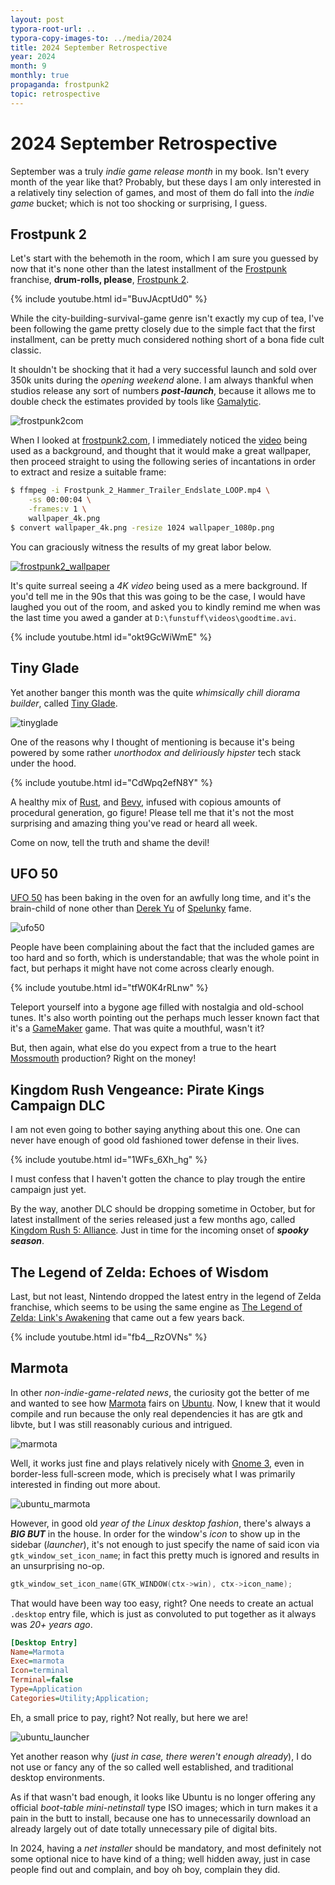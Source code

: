 ```yaml
---
layout: post
typora-root-url: ..
typora-copy-images-to: ../media/2024
title: 2024 September Retrospective
year: 2024
month: 9
monthly: true
propaganda: frostpunk2
topic: retrospective
---
```


# 2024 September Retrospective

September was a truly *indie game release month* in my book. Isn't every month of the year like that? Probably, but these days I am only interested in a relatively tiny selection of games, and most of them do fall into the *indie game* bucket; which is not too shocking or surprising, I guess.

## Frostpunk 2

Let's start with the behemoth in the room, which I am sure you guessed by now that it's none other than the latest installment of the [Frostpunk][frostpunk] franchise, **drum-rolls, please**, [Frostpunk 2][frostpunk2].

{% include youtube.html id="BuvJAcptUd0" %}

While the city-building-survival-game genre isn't exactly my cup of tea, I've been following the game pretty closely due to the simple fact that the first installment, can be pretty much considered nothing short of a bona fide cult classic.

It shouldn't be shocking that it had a very successful launch and sold over 350k units during the *opening weekend* alone. I am always thankful when studios release any sort of numbers ***post-launch***, because it allows me to double check the estimates provided by tools like [Gamalytic][gamalytic].

![frostpunk2com](/media/2024/frostpunk2com.png)

When I looked at [frostpunk2.com][frostpunk2com], I immediately noticed the [video][frostpunk2bgvideo] being used as a background, and thought that it would make a great wallpaper, then proceed straight to using the following series of  incantations in order to extract and resize a suitable frame:

```bash
$ ffmpeg -i Frostpunk_2_Hammer_Trailer_Endslate_LOOP.mp4 \
	-ss 00:00:04 \
	-frames:v 1 \
	wallpaper_4k.png
$ convert wallpaper_4k.png -resize 1024 wallpaper_1080p.png
```

You can graciously witness the results of my great labor below.

[![frostpunk2_wallpaper](/media/2024/frostpunk2_wallpaper.png)](/media/2024/frostpunk2_4k_wallpaper.png)

It's quite surreal seeing a *4K video* being used as a mere background. If you'd tell me in the 90s that this was going to be the case, I would have laughed you out of the room, and asked you to kindly remind me when was the last time you awed a gander at `D:\funstuff\videos\goodtime.avi`.

{% include youtube.html id="okt9GcWiWmE" %}

## Tiny Glade

Yet another banger this month was the quite *whimsically chill diorama builder*, called [Tiny Glade][tinyglade].

![tinyglade](/media/2024/tinyglade.png)

One of the reasons why I thought of mentioning is because it's being powered by some rather *unorthodox and deliriously hipster* tech stack under the hood.

{% include youtube.html id="CdWpq2efN8Y" %}

A healthy mix of [Rust][rustlang], and [Bevy][bevyengine], infused with copious amounts of procedural generation, go figure!  Please tell me that it's not the most surprising and amazing thing you've read or heard all week.

Come on now, tell the truth and shame the devil!

## UFO 50

[UFO 50][ufo50] has been baking in the oven for an awfully long time, and it's the brain-child of none other than [Derek Yu][derekyu] of [Spelunky][spelunky] fame.

![ufo50](/media/2024/ufo50.png)

People have been complaining about the fact that the included games are too hard and so forth, which is understandable; that was the whole point in fact, but perhaps it might have not come across clearly enough.

{% include youtube.html id="tfW0K4rRLnw" %}

Teleport yourself into a bygone age filled with nostalgia and old-school tunes. It's also worth pointing out the perhaps much lesser known fact that it's a [GameMaker][gamemaker] game. That was quite a mouthful, wasn't it?

But, then again, what else do you expect from a true to the heart [Mossmouth][mossmouth] production? Right on the money!

## Kingdom Rush Vengeance: Pirate Kings Campaign DLC

I am not even going to bother saying anything about this one. One can never have enough of good old fashioned tower defense in their lives.

{% include youtube.html id="1WFs_6Xh_hg" %}

I must confess that I haven't gotten the chance to play trough the entire campaign just yet.

By the way, another DLC should be dropping sometime in October, but for latest installment of the series released just a few months ago, called [Kingdom Rush 5: Alliance][kr5]. Just in time for the incoming onset of ***spooky season***.

## The Legend of Zelda: Echoes of Wisdom

Last, but not least, Nintendo dropped the latest entry in the legend of Zelda franchise, which seems to be using the same engine as [The Legend of Zelda: Link's Awakening][tlozla] that came out a few years back.

{% include youtube.html id="fb4__RzOVNs" %}

## Marmota

In other *non-indie-game-related news*, the curiosity got the better of me and wanted to see how [Marmota][marmota] fairs on [Ubuntu][ubuntu]. Now, I knew that it would compile and run because the only real dependencies it has are gtk and libvte, but I was still reasonably curious and intrigued.

![marmota](/media/2024/marmota.png)

Well, it works just fine and plays relatively nicely with [Gnome 3][gnome3], even in border-less full-screen mode, which is precisely what I was primarily interested in finding out more about.

![ubuntu_marmota](/media/2024/ubuntu_marmota.png)

However, in good old *year of the Linux desktop fashion*, there's always a ***BIG BUT*** in the house. In order for the window's *icon* to show up in the sidebar (*launcher*), it's not enough to just specify the name of said icon via `gtk_window_set_icon_name`; in fact this pretty much is ignored and results in an unsurprising no-op.

```c
gtk_window_set_icon_name(GTK_WINDOW(ctx->win), ctx->icon_name);
```

That would have been way too easy, right? One needs to create an actual `.desktop` entry file, which is just as convoluted to put together as it always was *20+ years ago*.

```ini
[Desktop Entry]
Name=Marmota
Exec=marmota
Icon=terminal
Terminal=false
Type=Application
Categories=Utility;Application;
```

Eh, a small price to pay, right? Not really, but here we are!

![ubuntu_launcher](/media/2024/ubuntu_launcher.png)

Yet another reason why (*just in case, there weren't enough already*), I do not use or fancy any of the so called well established, and traditional desktop environments.

As if that wasn't bad enough, it looks like Ubuntu is no longer offering any official *boot-table mini-netinstall* type ISO images; which in turn makes it a pain in the butt to install, because one has to unnecessarily download an already largely out of date totally unnecessary pile of digital bits.

In 2024, having a *net installer* should be mandatory, and most definitely not some optional nice to have kind of a thing; well hidden away, just in case people find out and complain, and boy oh boy, complain they did.

[frostpunk2]: https://en.wikipedia.org/wiki/Frostpunk_2
[frostpunk2bgvideo]: https://frostpunk2.com/wp-content/uploads/2023/09/Frostpunk_2_Hammer_Trailer_Endslate_LOOP.mp4
[frostpunk2com]: https://frostpunk2.com/
[frostpunk]: https://en.wikipedia.org/wiki/Frostpunk
[gamalytic]: https://gamalytic.com/game/1601580
[tinyglade]: https://pouncelight.games/tiny-glade/
[derekyu]: https://en.wikipedia.org/wiki/Derek_Yu
[spelunky]: https://en.wikipedia.org/wiki/Spelunky_2
[rustlang]: https://www.rust-lang.org/
[bevyengine]: https://bevyengine.org/
[ufo50]: https://en.wikipedia.org/wiki/UFO_50
[tlozla]: https://en.wikipedia.org/wiki/The_Legend_of_Zelda:_Link%27s_Awakening
[gnome3]: https://en.wikipedia.org/wiki/GNOME_3
[marmota]: https://github.com/icebreaker/marmota
[ubuntu]: https://ubuntu.com/
[mossmouth]: https://www.mossmouth.com/
[gamemaker]: https://gamemaker.io/en
[kr5]: https://www.ironhidegames.com/Games/kingdom-rush-alliance
